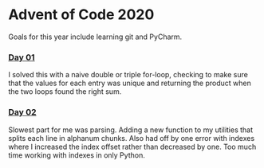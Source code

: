 # Advent of Code 2020

Goals for this year include learning git and PyCharm.
                             
                             
### [Day 01](solutions/day_01.py)
I solved this with a naive double or triple for-loop, checking to make sure that 
the values for each entry was unique and returning the product when the two loops found the right sum.

### [Day 02](solutions/day_02.py)
Slowest part for me was parsing.  Adding a new function to my utilities that splits each line in alphanum chunks.  Also had off by one error with indexes where I increased the index offset rather than decreased by one.
Too much time working with indexes in only Python.